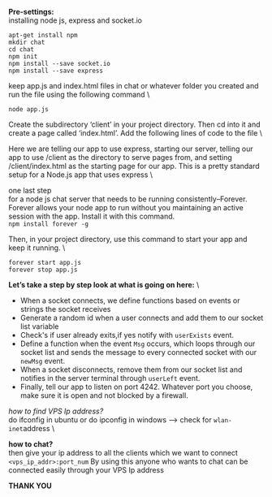 **Pre-settings:** \
installing node js, express and socket.io
```
apt-get install npm
mkdir chat
cd chat
npm init
npm install --save socket.io
npm install --save express
```
keep app.js and index.html files in chat or whatever folder you created
and run the file using the following command \

`node app.js`

Create the subdirectory ‘client’ in your project directory. Then cd into it and create a page called ‘index.html’. Add the following lines of code to the file \

Here we are telling our app to use express, starting our server, telling our app to use /client as the directory to serve pages from, and setting /client/index.html as the starting page for our app. This is a pretty standard setup for a Node.js app that uses express \

one last step \
for a node js chat server that needs to be running consistently–Forever. Forever allows your node app to run without you maintaining an active session with the app. Install it with this command. \
`npm install forever -g`

Then, in your project directory, use this command to start your app and keep it running. \
```
forever start app.js
forever stop app.js
```
**Let’s take a step by step look at what is going on here:** \
* When a socket connects, we define functions based on events or strings the socket receives
* Generate a random id when a user connects and add them to our socket list variable
* Check's if user already exits,if yes notify with `userExists` event.
* Define a function when the event `Msg` occurs, which loops through our socket list and sends the message to every connected socket with our `newMsg` event.
* When a socket disconnects, remove them from our socket list and notifies in the server terminal through `userLeft` event.
* Finally, tell our app to listen on port 4242. Whatever port you choose, make sure it is open and not blocked by a firewall.

*how to find VPS Ip address?* \
do ifconfig in ubuntu or do ipconfig in windows --> check for `wlan-inet`address \ 

**how to chat?** \
then give your ip address to all the clients which we want to connect \
`<vps_ip_addr>:port_num`
By using this anyone who wants to chat can be connected easily through your VPS Ip address


**THANK YOU**
